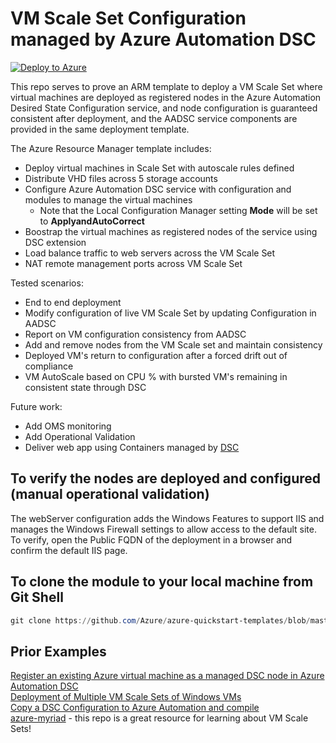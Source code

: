 
# VM Scale Set Configuration managed by Azure Automation DSC

[![Deploy to Azure](http://azuredeploy.net/deploybutton.png)](https://portal.azure.com/#create/Microsoft.Template/uri/https%3A%2F%2Fraw.githubusercontent.com%2Fmgreenegit%2FARM-ScaleSetmanagedbyAADSC%2Fmaster%2Fazuredeploy.json)

This repo serves to prove an ARM template to deploy a VM Scale Set where virtual machines are deployed as registered nodes in the Azure Automation Desired State Configuration service, and node configuration is guaranteed consistent after deployment, and the AADSC service components are provided in the same deployment template.

The Azure Resource Manager template includes:

- Deploy virtual machines in Scale Set with autoscale rules defined
- Distribute VHD files across 5 storage accounts
- Configure Azure Automation DSC service with configuration and modules to manage the virtual machines
  - Note that the Local Configuration Manager setting **Mode** will be set to **ApplyandAutoCorrect**
- Boostrap the virtual machines as registered nodes of the service using DSC extension
- Load balance traffic to web servers across the VM Scale Set
- NAT remote management ports across VM Scale Set

Tested scenarios:

- End to end deployment
- Modify configuration of live VM Scale Set by updating Configuration in AADSC
- Report on VM configuration consistency from AADSC
- Add and remove nodes from the VM Scale set and maintain consistency
- Deployed VM's return to configuration after a forced drift out of compliance
- VM AutoScale based on CPU % with bursted VM's remaining in consistent state through DSC

Future work:

- Add OMS monitoring
- Add Operational Validation
- Deliver web app using Containers managed by [DSC](https://github.com/bgelens/cWindowsContainer)

## To verify the nodes are deployed and configured (manual operational validation)

The webServer configuration adds the Windows Features to support IIS and manages the Windows Firewall settings to allow access to the default site.  To verify, open the Public FQDN of the deployment in a browser and confirm the default IIS page.

## To clone the module to your local machine from Git Shell

```PowerShell
git clone https://github.com/Azure/azure-quickstart-templates/blob/master/201-vmss-automation-dsc
```

## Prior Examples

[Register an existing Azure virtual machine as a managed DSC node in Azure Automation DSC](https://github.com/Azure/azure-quickstart-templates/tree/master/dsc-extension-azure-automation-pullserver)<br>
[Deployment of Multiple VM Scale Sets of Windows VMs](https://github.com/Azure/azure-quickstart-templates/tree/02d32850258f5b172266896e498e30e8e526080a/301-multi-vmss-windows)<br>
[Copy a DSC Configuration to Azure Automation and compile](https://github.com/azureautomation/automation-packs/tree/master/201-Deploy-And-Compile-DSC-Configuration-Credentials)<br>
[azure-myriad](https://github.com/gbowerman/azure-myriad) - this repo is a great resource for learning about VM Scale Sets!